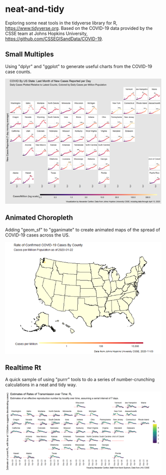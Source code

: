 # neat-and-tidy
Exploring some neat tools in the tidyverse library for R,
https://www.tidyverse.org.
Based on the COVID-19 data
provided by the CSSE team at Johns Hopkins University,
https://github.com/CSSEGISandData/COVID-19.

## Small Multiples

Using "dplyr" and "ggplot" to generate useful charts
from the COVID-19 case counts.

![A display of COVID cases by state in US](JHUcovidSmallMultiplesUS.png)

## Animated Choropleth

Adding "geom_sf" to "gganimate" to create animated maps
of the spread of COVID-19 cases across the US.

![An animated map of rising cases by state in US](animation.gif)

## Realtime Rt

A quick sample of using "purrr" tools to do a series of number-crunching
calculations in a neat and tidy way.

![A display of Rt by state in US](RealtimeRt.png)

